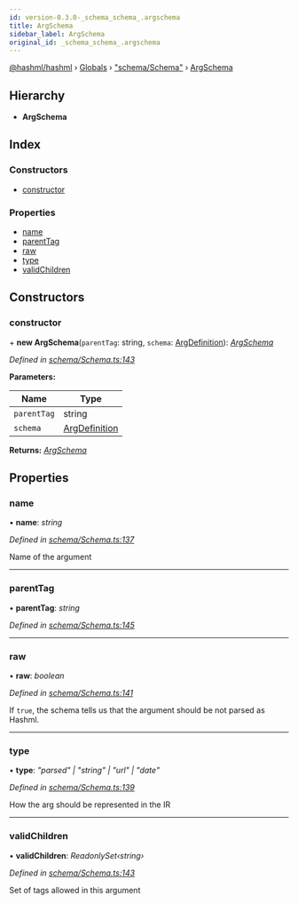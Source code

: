```yaml
---
id: version-0.3.0-_schema_schema_.argschema
title: ArgSchema
sidebar_label: ArgSchema
original_id: _schema_schema_.argschema
---
```


[@hashml/hashml](../index.md) › [Globals](../globals.md) › ["schema/Schema"](../modules/_schema_schema_.md) › [ArgSchema](_schema_schema_.argschema.md)

## Hierarchy

* **ArgSchema**

## Index

### Constructors

* [constructor](_schema_schema_.argschema.md#constructor)

### Properties

* [name](_schema_schema_.argschema.md#name)
* [parentTag](_schema_schema_.argschema.md#parenttag)
* [raw](_schema_schema_.argschema.md#raw)
* [type](_schema_schema_.argschema.md#type)
* [validChildren](_schema_schema_.argschema.md#validchildren)

## Constructors

###  constructor

\+ **new ArgSchema**(`parentTag`: string, `schema`: [ArgDefinition](../modules/_schema_schemadefinition_.md#argdefinition)): *[ArgSchema](_schema_schema_.argschema.md)*

*Defined in [schema/Schema.ts:143](https://github.com/hashml/hashml/blob/6983021/src/schema/Schema.ts#L143)*

**Parameters:**

Name | Type |
------ | ------ |
`parentTag` | string |
`schema` | [ArgDefinition](../modules/_schema_schemadefinition_.md#argdefinition) |

**Returns:** *[ArgSchema](_schema_schema_.argschema.md)*

## Properties

###  name

• **name**: *string*

*Defined in [schema/Schema.ts:137](https://github.com/hashml/hashml/blob/6983021/src/schema/Schema.ts#L137)*

Name of the argument

___

###  parentTag

• **parentTag**: *string*

*Defined in [schema/Schema.ts:145](https://github.com/hashml/hashml/blob/6983021/src/schema/Schema.ts#L145)*

___

###  raw

• **raw**: *boolean*

*Defined in [schema/Schema.ts:141](https://github.com/hashml/hashml/blob/6983021/src/schema/Schema.ts#L141)*

If `true`, the schema tells us that the argument should be not parsed as Hashml.

___

###  type

• **type**: *"parsed" | "string" | "url" | "date"*

*Defined in [schema/Schema.ts:139](https://github.com/hashml/hashml/blob/6983021/src/schema/Schema.ts#L139)*

How the arg should be represented in the IR

___

###  validChildren

• **validChildren**: *ReadonlySet‹string›*

*Defined in [schema/Schema.ts:143](https://github.com/hashml/hashml/blob/6983021/src/schema/Schema.ts#L143)*

Set of tags allowed in this argument
